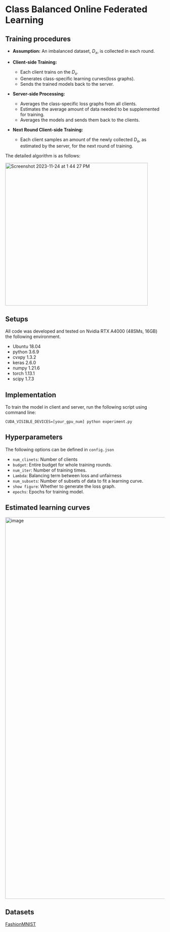 # Class Balanced Online Federated Learning

## Training procedures
- **Assumption:** An imbalanced dataset, $D_x$, is collected in each round.

- **Client-side Training:** 
  - Each client trains on the $D_x$.
  - Generates class-specific learning curves(loss graphs).
  - Sends the trained models back to the server.

- **Server-side Processing:** 
  - Averages the class-specific loss graphs from all clients.
  - Estimates the average amount of data needed to be supplemented for training.
  - Averages the models and sends them back to the clients.

- **Next Round Client-side Training:** 
  - Each client samples an amount of the newly collected $D_x$, as estimated by the server, for the next round of training.

The detailed algorithm is as follows:

<img width="450" alt="Screenshot 2023-11-24 at 1 44 27 PM" src="https://github.com/sperospera1225/selective_data_federated_learning/assets/67995592/353bc6d2-eb69-4610-87af-df9b600dc660">

## Setups

All code was developed and tested on Nvidia RTX A4000 (48SMs, 16GB) the following environment.
- Ubuntu 18.04
- python 3.6.9
- cvxpy 1.3.2
- keras 2.6.0
- numpy 1.21.6
- torch 1.13.1
- scipy 1.7.3

## Implementation

To train the model in client and server, run the following script using command line:

```shell
CUDA_VISIBLE_DEVICES=[your_gpu_num] python experiment.py
```

## Hyperparameters

The following options can be defined in `config.json`
- `num_clinets`: Number of clients
- `budget`: Entire budget for whole training rounds.
- `num_iter`: Number of training times.
- `Lambda`: Balancing term between loss and unfairness
- `num_subsets`: Number of subsets of data to fit a learning curve.
- `show figure`: Whether to generate the loss graph.  
- `epochs`: Epochs for training model.


## Estimated learning curves 
<img width="1203" alt="image" src="https://github.com/sperospera1225/class-balanced-federated-learning/assets/67995592/218f02e6-10d3-489a-a06a-65a77c4bddbe">

## Datasets
[FashionMNIST](https://github.com/zalandoresearch/fashion-mnist)
